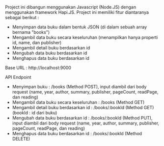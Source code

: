Project ini dibangun menggunakan Javascript (Node.JS) dengan menggunakan framework Hapi.JS. 
Project ini memiliki fitur diantaranya sebagai berikut :
- Menyimpan data buku dalam bentuk JSON (di dalam sebuah array bernama "books")
- Mengambil data buku secara keseluruhan (menampilkan hanya properti id, name, dan publisher)
- Mengambil detail buku berdasarkan id
- Mengubah data buku berdasarkan id
- Menghapus data buku berdasarkan id

Base URL : http://localhost:9000

API Endpoint

- Menyimpan buku : /books (Method POST), input diambil dari body request (name, year, author, summary, publisher, pageCount, readPage, dan reading)
- Mengambil data buku secara keseluruhan : /books (Method GET)
- Mengambil detail buku berdasarkan id : /books/:bookId (Method GET) (bookId : id dari buku)
- Mengubah data buku berdasarkan id : /books/:bookId (Method PUT), input diambil dari body request (name, year, author, summary, publisher, pageCount, readPage, dan reading)
- Menghapus data buku berdasarkan id : /books/:bookId (Method DELETE)
